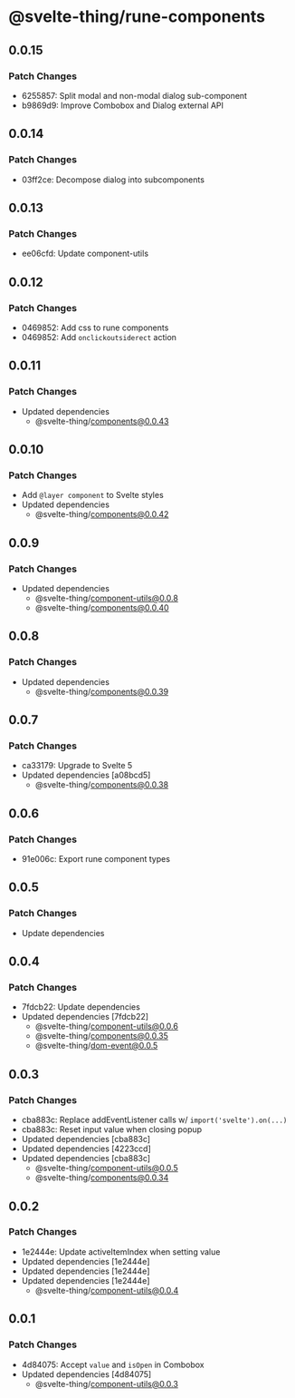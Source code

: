 # @svelte-thing/rune-components

## 0.0.15

### Patch Changes

-   6255857: Split modal and non-modal dialog sub-component
-   b9869d9: Improve Combobox and Dialog external API

## 0.0.14

### Patch Changes

-   03ff2ce: Decompose dialog into subcomponents

## 0.0.13

### Patch Changes

-   ee06cfd: Update component-utils

## 0.0.12

### Patch Changes

-   0469852: Add css to rune components
-   0469852: Add `onclickoutsiderect` action

## 0.0.11

### Patch Changes

-   Updated dependencies
    -   @svelte-thing/components@0.0.43

## 0.0.10

### Patch Changes

-   Add `@layer component` to Svelte styles
-   Updated dependencies
    -   @svelte-thing/components@0.0.42

## 0.0.9

### Patch Changes

-   Updated dependencies
    -   @svelte-thing/component-utils@0.0.8
    -   @svelte-thing/components@0.0.40

## 0.0.8

### Patch Changes

-   Updated dependencies
    -   @svelte-thing/components@0.0.39

## 0.0.7

### Patch Changes

-   ca33179: Upgrade to Svelte 5
-   Updated dependencies [a08bcd5]
    -   @svelte-thing/components@0.0.38

## 0.0.6

### Patch Changes

-   91e006c: Export rune component types

## 0.0.5

### Patch Changes

-   Update dependencies

## 0.0.4

### Patch Changes

-   7fdcb22: Update dependencies
-   Updated dependencies [7fdcb22]
    -   @svelte-thing/component-utils@0.0.6
    -   @svelte-thing/components@0.0.35
    -   @svelte-thing/dom-event@0.0.5

## 0.0.3

### Patch Changes

-   cba883c: Replace addEventListener calls w/ `import('svelte').on(...)`
-   cba883c: Reset input value when closing popup
-   Updated dependencies [cba883c]
-   Updated dependencies [4223ccd]
-   Updated dependencies [cba883c]
    -   @svelte-thing/component-utils@0.0.5
    -   @svelte-thing/components@0.0.34

## 0.0.2

### Patch Changes

-   1e2444e: Update activeItemIndex when setting value
-   Updated dependencies [1e2444e]
-   Updated dependencies [1e2444e]
-   Updated dependencies [1e2444e]
    -   @svelte-thing/component-utils@0.0.4

## 0.0.1

### Patch Changes

-   4d84075: Accept `value` and `isOpen` in Combobox
-   Updated dependencies [4d84075]
    -   @svelte-thing/component-utils@0.0.3
